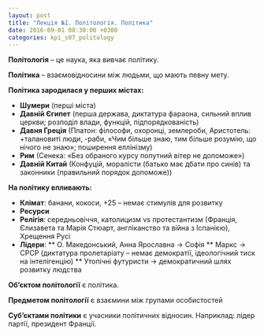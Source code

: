 ```yaml
---
layout: post
title: "Лекція №1. Політологія. Політика"
date: 2016-09-01 08:30:00 +0300
categories: kpi_s07_politology
---
```


**Політологія** – це наука, яка вивчає політику.

**Політика** – взаємовідносини між людьми, що мають певну мету.

**Політика зародилася у перших містах:**

* **Шумери** (перші міста)
* **Давній Єгипет** (перша держава, диктатура фараона, сильний вплив церкви; розподіл влади, функцій, підпорядкованість)
* **Давня Греція** (Платон: філософи, охоронці, землероби, Аристотель: +талановиті люди, -раби, «Чим більше знаю, тим більше розумію, що нічого не знаю»; поширення еллінізму)
* **Рим** (Сенека: «Без обраного курсу попутний вітер не допоможе»)
* **Давній Китай** (Конфуцій, моралісти (батько має дбати про синів) та законники (правильний порядок допоможе))

**На політику впливають:**
* **Клімат**: банани, кокоси, +25 – немає стимулів для розвитку
* **Ресурси**
* **Релігія**: середньовіччя, католицизм vs протестантизм (Франція, Єлизавета та Марія Стюарт, англіканство та війна з Іспанією), Хрещення Русі
* **Лідери**:
** О. Македонський, Анна Ярославна -> Софія
** Маркс -> СРСР (диктатура пролетаріату – немає демократії, ідеологічний тиск на інтелігенцію)
** Утопічні футуристи -> демократичний шлях розвитку людства

**Об’єктом політології** є політика.

**Предметом політології** є взаємини між групами особистостей

**Суб’єктами політики** є учасники політичних відносин. Наприклад: лідер партії, президент Франції.
